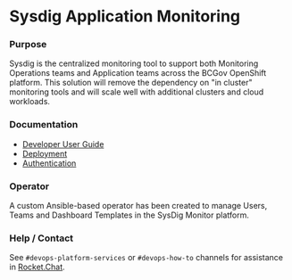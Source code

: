 # Sysdig Application Monitoring

### Purpose
Sysdig is the centralized monitoring tool to support both Monitoring Operations teams and Application teams across the BCGov OpenShift platform. This solution will remove the dependency on "in cluster" monitoring tools and will scale well with additional clusters and cloud workloads. 

### Documentation
- [Developer User Guide](docs/sysdigteam_user_guide.md)
- [Deployment](docs/deployment.md)
- [Authentication](docs/auth.md)

### Operator
A custom Ansible-based operator has been created to manage Users, Teams and Dashboard Templates in the SysDig Monitor platform. 

### Help / Contact
See `#devops-platform-services` or `#devops-how-to` channels for assistance in [Rocket.Chat](https://chat.developer.gov.bc.ca/).
